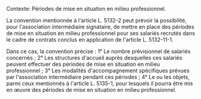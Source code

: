 Contexte: Périodes de mise en situation en milieu professionnel.

La convention mentionnée à l'article L. 5132-2 peut prévoir la possibilité, pour l'association intermédiaire signataire, de mettre en place des périodes de mise en situation en milieu professionnel pour ses salariés recrutés dans le cadre de contrats conclus en application de l'article L. 5132-11-1.

Dans ce cas, la convention précise : 1° Le nombre prévisionnel de salariés concernés ; 2° Les structures d'accueil auprès desquelles ces salariés peuvent effectuer des périodes de mise en situation en milieu professionnel ; 3° Les modalités d'accompagnement spécifiques prévues par l'association intermédiaire pendant ces périodes ; 4° Le ou les objets, parmi ceux mentionnés à l'article L. 5135-1, pour lesquels il pourra être mis en œuvre des périodes de mise en situation en milieu professionnel.